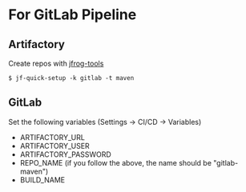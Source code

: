 # For GitLab Pipeline

## Artifactory
Create repos with [jfrog-tools](https://github.com/tsuyo/jfrog-tools)
```
$ jf-quick-setup -k gitlab -t maven
```
## GitLab
Set the following variables (Settings -> CI/CD -> Variables)
- ARTIFACTORY_URL
- ARTIFACTORY_USER
- ARTIFACTORY_PASSWORD
- REPO_NAME (if you follow the above, the name should be "gitlab-maven")
- BUILD_NAME